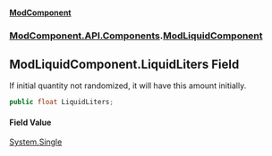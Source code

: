 #### [ModComponent](index.md 'index')
### [ModComponent.API.Components](index.md#ModComponent.API.Components 'ModComponent.API.Components').[ModLiquidComponent](ModLiquidComponent.md 'ModComponent.API.Components.ModLiquidComponent')

## ModLiquidComponent.LiquidLiters Field

If initial quantity not randomized, it will have this amount initially.

```csharp
public float LiquidLiters;
```

#### Field Value
[System.Single](https://docs.microsoft.com/en-us/dotnet/api/System.Single 'System.Single')
